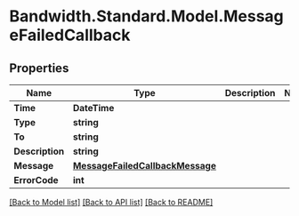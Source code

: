 
# Bandwidth.Standard.Model.MessageFailedCallback

## Properties

Name | Type | Description | Notes
------------ | ------------- | ------------- | -------------
**Time** | **DateTime** |  | 
**Type** | **string** |  | 
**To** | **string** |  | 
**Description** | **string** |  | 
**Message** | [**MessageFailedCallbackMessage**](MessageFailedCallbackMessage.md) |  | 
**ErrorCode** | **int** |  | 

[[Back to Model list]](../README.md#documentation-for-models)
[[Back to API list]](../README.md#documentation-for-api-endpoints)
[[Back to README]](../README.md)

